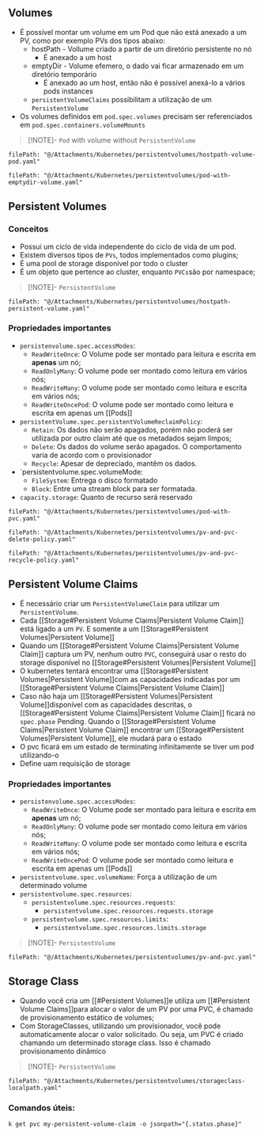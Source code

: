 ## Volumes

- É possível montar um volume em um Pod que não está anexado a um PV, como por exemplo PVs dos tipos abaixo:
	- hostPath - Vollume criado a partir de um diretório persistente no nó
		- É anexado a um host
	- emptyDir - Volume efemero, o dado vai ficar armazenado em um diretório temporário
		- É anexado ao um host, então não é possível anexá-lo a vários pods instances
	- `persistentVolumeClaims` possibilitam a utilização de um `PersistentVolume`
- Os volumes definidos em `pod.spec.volumes` precisam ser referenciados em `pod.spec.containers.volumeMounts`


> [!NOTE]- `Pod` with volume without `PersistentVolume`
```reference
filePath: "@/Attachments/Kubernetes/persistentvolumes/hostpath-volume-pod.yaml"
```

```reference
filePath: "@/Attachments/Kubernetes/persistentvolumes/pod-with-emptydir-volume.yaml"
```

## Persistent Volumes

### Conceitos

- Possui um ciclo de vida independente do ciclo de vida de um pod.
- Existem diversos tipos de `PVs`, todos implementados como plugins;
- É uma pool de storage disponível por todo o cluster
- É um objeto que pertence ao cluster, enquanto `PVCs`são por namespace;

> [!NOTE]- `PersistentVolume`
```reference
filePath: "@/Attachments/Kubernetes/persistentvolumes/hostpath-persistent-volume.yaml"
```

### Propriedades importantes
- `persistenvolume.spec.accessModes`:
	- `ReadWriteOnce`: O Volume pode ser montado para leitura e escrita em **apenas** um nó;
	- `ReadOnlyMany`: O volume pode ser montado como leitura em vários nós;
	- `ReadWriteMany`: O volume pode ser montado como leitura e escrita em vários nós;
	- `ReadWriteOncePod`: O volume pode ser montado como leitura e escrita em apenas um [[Pods]]
- `persistentVolume.spec.persistentVolumeReclaimPolicy`:
	- `Retain`: Os dados não serão apagados, porém não poderá ser utilizada por outro claim até que os metadados sejam limpos;
	- `Delete`:  Os dados do volume serão apagados. O comportamento varia de acordo com o provisionador
	- `Recycle`: Apesar de depreciado, mantêm os dados.
- `persistentvolume.spec.volumeMode:
	- `FileSystem`: Entrega o disco formatado
	- `Block`: Entre uma stream block para ser formatada.
- `capacity.storage`: Quanto de recurso será reservado 


```reference
filePath: "@/Attachments/Kubernetes/persistentvolumes/pod-with-pvc.yaml"
```

```reference
filePath: "@/Attachments/Kubernetes/persistentvolumes/pv-and-pvc-delete-policy.yaml"
```

```reference
filePath: "@/Attachments/Kubernetes/persistentvolumes/pv-and-pvc-recycle-policy.yaml"
```
## Persistent Volume Claims

- É necessário criar um `PersistentVolumeClaim` para utilizar um `PersistentVolume`.
- Cada [[Storage#Persistent Volume Claims|Persistent Volume Claim]] está ligado a um `PV`. E somente a um [[Storage#Persistent Volumes|Persistent Volume]]
- Quando um [[Storage#Persistent Volume Claims|Persistent Volume Claim]] captura um PV, nenhum outro `PVC`, conseguirá usar o resto do storage disponível no [[Storage#Persistent Volumes|Persistent Volume]]
- O kubernetes tentará encontrar uma [[Storage#Persistent Volumes|Persistent Volume]]com as capacidades indicadas por um [[Storage#Persistent Volume Claims|Persistent Volume Claim]]
- Caso não haja um [[Storage#Persistent Volumes|Persistent Volume]]disponível com as capacidades descritas, o [[Storage#Persistent Volume Claims|Persistent Volume Claim]] ficará no `spec.phase` Pending. Quando o [[Storage#Persistent Volume Claims|Persistent Volume Claim]] encontrar um [[Storage#Persistent Volumes|Persistent Volume]], ele mudará para o estado 
- O pvc ficará em um estado de terminating infinitamente se tiver um pod utilizando-o
- Define uam requisição de storage

### Propriedades importantes
- `persistenvolume.spec.accessModes`:
	- `ReadWriteOnce`: O Volume pode ser montado para leitura e escrita em **apenas** um nó;
	- `ReadOnlyMany`: O volume pode ser montado como leitura em vários nós;
	- `ReadWriteMany`: O volume pode ser montado como leitura e escrita em vários nós;
	- `ReadWriteOncePod`: O volume pode ser montado como leitura e escrita em apenas um [[Pods]]
- `persistentvolume.spec.volumeName`: Força a utilização de um determinado volume
- `persistentvolume.spec.resources`:
	- `persistentvolume.spec.resources.requests`: 
		- `persistentvolume.spec.resources.requests.storage`
	- `persistentvolume.spec.resources.limits`:
		- `persistentvolume.spec.resources.limits.storage`

> [!NOTE]- `PersistentVolume`
```reference
filePath: "@/Attachments/Kubernetes/persistentvolumes/pv-and-pvc.yaml"
```

## Storage Class

- Quando você cria um [[#Persistent Volumes]]e utiliza um [[#Persistent Volume Claims]]para alocar o valor de um PV por uma PVC, é chamado de provisionamento estático de volumes;
- Com StorageClasses, utilizando um provisionador, você pode automaticamente alocar o valor solicitado. Ou seja, um PVC é criado chamando um determinado storage class. Isso é chamado provisionamento dinâmico


> [!NOTE]- `PersistentVolume`
```reference
filePath: "@/Attachments/Kubernetes/persistentvolumes/storageclass-localpath.yaml"
```

### Comandos úteis:

```shell title:"Recupera o estado de um PVC"
k get pvc my-persistent-volume-claim -o jsonpath="{.status.phase}"
```